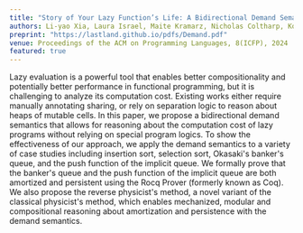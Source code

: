 ```yaml
---
title: "Story of Your Lazy Function’s Life: A Bidirectional Demand Semantics for Mechanized Cost Analysis of Lazy Programs"
authors: Li-yao Xia, Laura Israel, Maite Kramarz, Nicholas Coltharp, Koen Claessen, Stephanie Weirich, Yao Li
preprint: "https://lastland.github.io/pdfs/Demand.pdf"
venue: Proceedings of the ACM on Programming Languages, 8(ICFP), 2024
featured: true
---
```


Lazy evaluation is a powerful tool that enables better compositionality and
potentially better performance in functional programming, but it is challenging
to analyze its computation cost. Existing works either require manually
annotating sharing, or rely on separation logic to reason about heaps of mutable
cells. In this paper, we propose a bidirectional demand semantics that allows
for reasoning about the computation cost of lazy programs without relying on
special program logics. To show the effectiveness of our approach, we apply the
demand semantics to a variety of case studies including insertion sort,
selection sort, Okasaki's banker's queue, and the push function of the implicit
queue. We formally prove that the banker's queue and the push function of the
implicit queue are both amortized and persistent using the Rocq Prover (formerly
known as Coq). We also propose the reverse physicist's method, a novel variant
of the classical physicist's method, which enables mechanized, modular and
compositional reasoning about amortization and persistence with the demand
semantics.
